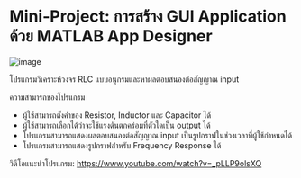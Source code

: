 # Mini-Project: การสร้าง GUI Application ด้วย MATLAB App Designer


![image](https://user-images.githubusercontent.com/69412320/142651661-c45f3f7b-927c-4df1-a015-2a53c7e4ce67.png)


โปรแกรมวิเคราะห์วงจร RLC แบบอนุกรมและหาผลตอบสนองต่อสัญญาณ input

ความสามารถของโปรแกรม
  -    ผู้ใช้สามารถตั้งค่าของ Resistor, Inductor และ Capacitor ได้ 
  -    ผู้ใช้สามารถเลือกได้ว่าจะใช้แรงดันตกคร่อมที่ตัวใดเป็น output ได้
  -    โปรแกรมสามารถแสดงผลตอบสนองต่อสัญญาณ input เป็นรูปกราฟในช่วงเวลาที่ผู้ใช้กำหนดได้
  -    โปรแกรมสามารถแสดงรูปกราฟสำหรับ Frequency Response ได้

วิดีโอแนะนำโปรแกรม: https://www.youtube.com/watch?v=_pLLP9olsXQ
